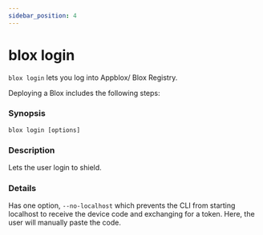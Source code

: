 ```yaml
---
sidebar_position: 4
---
```


# blox login

`blox login` lets you log into Appblox/ Blox Registry.

Deploying a Blox includes the following steps:

### Synopsis

    blox login [options]

### Description

Lets the user login to shield.

### Details

Has one option, `--no-localhost` which prevents the CLI from starting localhost to receive the device code and exchanging for a token. Here, the user will manually paste the code.

<!-- ### Configuration -->
